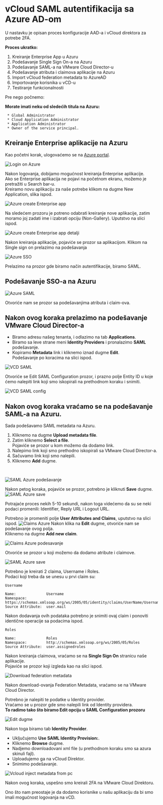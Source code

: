 # vCloud SAML autentifikacija sa Azure AD-om

U nastavku je opisan proces konfiguracije AAD-a i vCloud direktora za potrebe 2FA.

__Proces ukratko:__

1. Kreiranje Enterprise App u Azuru
2. Podešavanje Single Sign On-a na Azuru
3. Podešavanje SAML-a na VMware Cloud Director-u
4. Podešavanje atributa i claimova aplikacije na Azuru
5. Import vCloud federation metadata to AzureAD
6. Importovanje korisnika u vCD-u
7. Testiranje funkcionalnosti

Pre nego počnemo:

__Morate imati neku od sledećih titula na Azuru:__

``` 
 * Global Administrator
 * Cloud Application Administrator
 * Application Administrator
 * Owner of the service principal.
```

##  __Kreiranje Enterprise aplikacije na Azuru__

 Kao početni korak, ulogovaćemo se na [Azure portal](https://portal.azure.com). </br>

![Login on Azure](images/azurelogin.png)


 Nakon logovanja, dobijamo mogućnost kreiranja Enterprise aplikacije. </br>
 Ako se Enterprise aplikacija ne pojavi na početnom ekranu, možemo je pretražiti u Search bar-u.</br>
 Kreiramo novu aplikaciju za naše potrebe klikom na dugme New Application, slika ispod.


![Azure create Enterprise app](images/azureenterpriseapp.PNG)

Na sledećem prozoru je potreno odabrati kreiranje nove aplikacije, zatim moramo joj zadati ime i izabrati opciju (Non-Gallery). Uputstvo na slici ispod.

![Azure create Enterprise app detalji](images/azureentdetalji.png)

Nakon kreiranja aplikacije, pojaviće se prozor sa aplikacijom. Klikom na Single sign on prelazimo na podešavanja


![Azure SSO](images/azureSSO.png)

Prelazimo na prozor gde biramo način autentifikacije, biramo SAML.
## Podešavanje SSO-a na Azuru

![Azure SAML](images/azureSAML.png)

Otvoriće nam se prozor sa podešavanjima atributa i claim-ova.

## Nakon ovog koraka prelazimo na podešavanje VMware Cloud Director-a

* Biramo adresu našeg tenanta, i odlazimo na tab __Applications__. </br>
* Biramo sa leve  strane meni  __Identity Providers__ i pronalazimo __SAML__ podešavanje.</br>
* Kopiramo __Metadata__ link i kliknemo iznad dugme  __Edit__. </br>
Podešavanje po koracima na slici ispod.

![VCD SAML](images/vcloudSAML.PNG)

Otvoriće se Edit SAML Configuration prozor, i prazno polje Entity ID u koje ćemo nalepiti link koji smo iskopirali na prethodnom koraku i snimiti.

![VCD SAML config](images/vcloudSAMLconfig.png)

## Nakon ovog koraka vraćamo se na podešavanje SAML-a na Azuru.

Sada podešavamo SAML metadata na Azuru.
1. Kliknemo na dugme __Upload metadata file__.
2. Zatim kliknemo __Select a file__. 
    </br>Pojaviće se prozor u kom možemo da dodamo link.
3. Nalepimo link koji smo prethodno iskopirali sa VMware Cloud Director-a. 
4. Sačuvamo link koji smo nalepili.
5. Kliknemo __Add__ dugme.
</br>

![SAML Azure podešavanje](images/azureSAMLmetadata.png)

Nakon petog koraka, pojaviće se prozor, potrebno je kliknuti __Save__ dugme.
![SAML Azure save](images/azurebasic.png)

Potrajaće proces nekih 5-10 sekundi, nakon toga videćemo da su se neki podaci promenili: Identifier, Reply URL i Logout URL.

Potrebno je promeniti polje __User Attributes and Claims__, uputstvo na slici ispod.
![Claims Azure](images/azureatt.png)
Nakon klika na __Edit__ dugme, otvoriće nam se podešavanje ovog polja.
</br>
Kliknemo na dugme __Add new claim__. </br>

![Claims Azure podesavanje](images/azureattclm.PNG)

Otvoriće se prozor u koji možemo da dodamo atribute i claimove.


![SAML Azure save](images/manageclaim.PNG)

Potrebno je kreirati 2 claima, Username i Roles. </br>
Podaci koji treba da se unesu u prvi claim su:
</br>
```
Username 

Name:              Username   
Namespace:         https://schemas.xmlsoap.org/ws/2005/05/identity/claims/UserName/Username
Source Attribute:  user.mail
```

Nakon dodavanja ovih podataka potrebno je snimiti ovaj claim i ponoviti identične operacije sa podacima ispod.

```
Roles 

Name:              Roles   
Namespace:         http://schemas.xmlsoap.org/ws/2005/05/Roles
Source Attribute:  user.assignedroles
```

Nakon kreiranja claimova, vraćamo se na __Single Sign On__ stranicu naše aplikacije.</br>
Pojaviće se prozor koji izgleda kao na slici ispod.

![Download federation metadata](images/federation.png)

Nakon download-ovanja Federation Metadata, vraćamo se na VMware Cloud Director.</br>
 
Potrebno je nalepiti te podatke u Identity provider.
</br>
Vraćamo se u prozor gde smo nalepili link od Identity providera.</br>
__To radimo tako što biramo Edit opciju u SAML Configuration prozoru__

![Edit dugme](images/edit.PNG)

Nakon toga biramo tab __Identity Provider__.
</br>
* Uključujemo __Use SAML Identity Provision:__.
* Kliknemo __Browse__ dugme.
* Nadjemo downloadovani xml file (u prethodnom koraku smo sa azura skinuli fajl).
* Uploadujemo ga na vCloud Direktor.
* Snimimo podešavanje. 
  
![Vcloud inject metadata from pc](images/vcloudmetadata.PNG)

Nakon ovog koraka, uspešno smo kreirali 2FA na VMware Cloud Direktoru.

Ono što nam preostaje je da dodamo korisnike u našu aplikaciju da bi smo imali mogućnost logovanja na vCD.